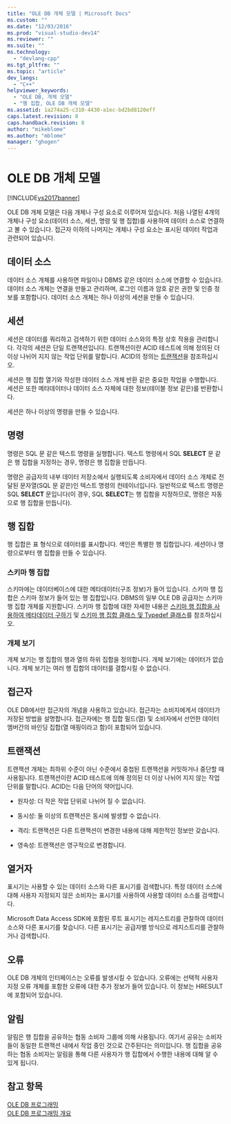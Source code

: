 ```yaml
---
title: "OLE DB 개체 모델 | Microsoft Docs"
ms.custom: ""
ms.date: "12/03/2016"
ms.prod: "visual-studio-dev14"
ms.reviewer: ""
ms.suite: ""
ms.technology: 
  - "devlang-cpp"
ms.tgt_pltfrm: ""
ms.topic: "article"
dev_langs: 
  - "C++"
helpviewer_keywords: 
  - "OLE DB, 개체 모델"
  - "행 집합, OLE DB 개체 모델"
ms.assetid: 1a274a25-c310-4430-a1ec-bd2bd8120eff
caps.latest.revision: 8
caps.handback.revision: 8
author: "mikeblome"
ms.author: "mblome"
manager: "ghogen"
---
```

# OLE DB 개체 모델
[!INCLUDE[vs2017banner](../../assembler/inline/includes/vs2017banner.md)]

OLE DB 개체 모델은 다음 개체나 구성 요소로 이루어져 있습니다.  처음 나열된 4개의 개체나 구성 요소\(데이터 소스, 세션, 명령 및 행 집합\)를 사용하여 데이터 소스로 연결하고 볼 수 있습니다.  접근자 이하의 나머지는 개체나 구성 요소는 표시된 데이터 작업과 관련되어 있습니다.  
  
## 데이터 소스  
 데이터 소스 개체를 사용하면 파일이나 DBMS 같은 데이터 소스에 연결할 수 있습니다.  데이터 소스 개체는 연결을 만들고 관리하며, 로그인 이름과 암호 같은 권한 및 인증 정보를 포함합니다.  데이터 소스 개체는 하나 이상의 세션을 만들 수 있습니다.  
  
## 세션  
 세션은 데이터를 쿼리하고 검색하기 위한 데이터 소스와의 특정 상호 작용을 관리합니다.  각각의 세션은 단일 트랜잭션입니다.  트랜잭션이란 ACID 테스트에 의해 정의된 더 이상 나뉘어 지지 않는 작업 단위를 말합니다.  ACID의 정의는 [트랜잭션](#vcconoledbcomponents_transactions)을 참조하십시오.  
  
 세션은 행 집합 열기와 작성한 데이터 소스 개체 반환 같은 중요한 작업을 수행합니다.  세션은 또한 메타데이터나 데이터 소스 자체에 대한 정보\(테이블 정보 같은\)를 반환합니다.  
  
 세션은 하나 이상의 명령을 만들 수 있습니다.  
  
## 명령  
 명령은 SQL 문 같은 텍스트 명령을 실행합니다.  텍스트 명령에서 SQL **SELECT** 문 같은 행 집합을 지정하는 경우, 명령은 행 집합을 만듭니다.  
  
 명령은 공급자의 내부 데이터 저장소에서 실행되도록 소비자에서 데이터 소스 개체로 전달된 문자열\(SQL 문 같은\)인 텍스트 명령의 컨테이너입니다.  일반적으로 텍스트 명령은 SQL **SELECT** 문입니다\(이 경우, SQL **SELECT**는 행 집합을 지정하므로, 명령은 자동으로 행 집합을 만듭니다\).  
  
## 행 집합  
 행 집합은 표 형식으로 데이터를 표시합니다.  색인은 특별한 행 집합입니다.  세션이나 명령으로부터 행 집합을 만들 수 있습니다.  
  
### 스키마 행 집합  
 스키마에는 데이터베이스에 대한 메타데이터\(구조 정보\)가 들어 있습니다.  스키마 행 집합은 스키마 정보가 들어 있는 행 집합입니다.  DBMS의 일부 OLE DB 공급자는 스키마 행 집합 개체를 지원합니다.  스키마 행 집합에 대한 자세한 내용은 [스키마 행 집합을 사용하여 메타데이터 구하기](../../data/oledb/obtaining-metadata-with-schema-rowsets.md) 및 [스키마 행 집합 클래스 및 Typedef 클래스](../../data/oledb/schema-rowset-classes-and-typedef-classes.md)를 참조하십시오.  
  
### 개체 보기  
 개체 보기는 행 집합의 행과 열의 하위 집합을 정의합니다.  개체 보기에는 데이터가 없습니다.  개체 보기는 여러 행 집합의 데이터를 결합시킬 수 없습니다.  
  
## 접근자  
 OLE DB에서만 접근자의 개념을 사용하고 있습니다.  접근자는 소비지에게서 데이터가 저장된 방법을 설명합니다.  접근자에는 행 집합 필드\(열\) 및 소비자에서 선언한 데이터 멤버간의 바인딩 집합\(열 매핑이라고 함\)이 포함되어 있습니다.  
  
##  <a name="vcconoledbcomponents_transactions"></a> 트랜잭션  
 트랜잭션 개체는 최하위 수준이 아닌 수준에서 중첩된 트랜잭션을 커밋하거나 중단할 때 사용됩니다.  트랜잭션이란 ACID 테스트에 의해 정의된 더 이상 나뉘어 지지 않는 작업 단위를 말합니다.  ACID는 다음 단어의 약어입니다.  
  
-   원자성: 더 작은 작업 단위로 나뉘어 질 수 없습니다.  
  
-   동시성: 둘 이상의 트랜잭션은 동시에 발생할 수 없습니다.  
  
-   격리: 트랜잭션은 다른 트랜잭션이 변경한 내용에 대해 제한적인 정보만 갖습니다.  
  
-   영속성: 트랜잭션은 영구적으로 변경합니다.  
  
## 열거자  
 표시기는 사용할 수 있는 데이터 소스와 다른 표시기를 검색합니다.  특정 데이터 소스에 대해 사용자 지정되지 않은 소비자는 표시기를 사용하여 사용할 데이터 소스를 검색합니다.  
  
 Microsoft Data Access SDK에 포함된 루트 표시기는 레지스트리를 관찰하여 데이터 소스와 다른 표시기를 찾습니다.  다른 표시기는 공급자별 방식으로 레지스트리를 관찰하거나 검색합니다.  
  
## 오류  
 OLE DB 개체의 인터페이스는 오류를 발생시킬 수 있습니다.  오류에는 선택적 사용자 지정 오류 개체를 포함한 오류에 대한 추가 정보가 들어 있습니다.  이 정보는 HRESULT에 포함되어 있습니다.  
  
## 알림  
 알림은 행 집합을 공유하는 협동 소비자 그룹에 의해 사용됩니다. 여기서 공유는 소비자들이 동일한 트랜잭션 내에서 작업 중인 것으로 간주된다는 의미입니다.  행 집합을 공유하는 협동 소비자는 알림을 통해 다른 사용자가 행 집합에서 수행한 내용에 대해 알 수 있게 됩니다.  
  
## 참고 항목  
 [OLE DB 프로그래밍](../../data/oledb/ole-db-programming.md)   
 [OLE DB 프로그래밍 개요](../../data/oledb/ole-db-programming-overview.md)